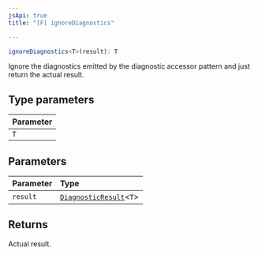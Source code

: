 ```yaml
---
jsApi: true
title: "[F] ignoreDiagnostics"

---
```

```ts
ignoreDiagnostics<T>(result): T
```

Ignore the diagnostics emitted by the diagnostic accessor pattern and just return the actual result.

## Type parameters

| Parameter |
| :------ |
| `T` |

## Parameters

| Parameter | Type |
| :------ | :------ |
| `result` | [`DiagnosticResult`](../type-aliases/DiagnosticResult.md)<`T`\> |

## Returns

Actual result.

